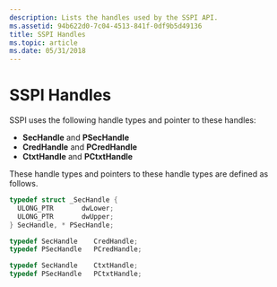 ```yaml
---
description: Lists the handles used by the SSPI API.
ms.assetid: 94b622d0-7c04-4513-841f-0df9b5d49136
title: SSPI Handles
ms.topic: article
ms.date: 05/31/2018
---
```


# SSPI Handles

SSPI uses the following handle types and pointer to these handles:

-   **SecHandle** and **PSecHandle**
-   **CredHandle** and **PCredHandle**
-   **CtxtHandle** and **PCtxtHandle**

These handle types and pointers to these handle types are defined as follows.


```C++
typedef struct _SecHandle {
  ULONG_PTR       dwLower;
  ULONG_PTR       dwUpper;
} SecHandle, * PSecHandle;

typedef SecHandle    CredHandle;
typedef PSecHandle   PCredHandle;

typedef SecHandle    CtxtHandle;
typedef PSecHandle   PCtxtHandle;
```



 

 



